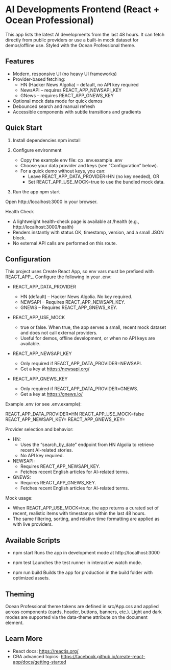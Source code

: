 # AI Developments Frontend (React + Ocean Professional)

This app lists the latest AI developments from the last 48 hours. It can fetch directly from public providers or use a built-in mock dataset for demos/offline use. Styled with the Ocean Professional theme.

## Features

- Modern, responsive UI (no heavy UI frameworks)
- Provider-based fetching:
  - HN (Hacker News Algolia) – default, no API key required
  - NewsAPI – requires REACT_APP_NEWSAPI_KEY
  - GNews – requires REACT_APP_GNEWS_KEY
- Optional mock data mode for quick demos
- Debounced search and manual refresh
- Accessible components with subtle transitions and gradients

## Quick Start

1) Install dependencies
   npm install

2) Configure environment
   - Copy the example env file:
     cp .env.example .env
   - Choose your data provider and keys (see “Configuration” below).
   - For a quick demo without keys, you can:
     - Leave REACT_APP_DATA_PROVIDER=HN (no key needed), OR
     - Set REACT_APP_USE_MOCK=true to use the bundled mock data.

3) Run the app
   npm start

Open http://localhost:3000 in your browser.

Health Check
- A lightweight health-check page is available at /health (e.g., http://localhost:3000/health)
- Renders instantly with status OK, timestamp, version, and a small JSON block.
- No external API calls are performed on this route.

## Configuration

This project uses Create React App, so env vars must be prefixed with REACT_APP_. Configure the following in your .env:

- REACT_APP_DATA_PROVIDER
  - HN (default) – Hacker News Algolia. No key required.
  - NEWSAPI – Requires REACT_APP_NEWSAPI_KEY.
  - GNEWS – Requires REACT_APP_GNEWS_KEY.

- REACT_APP_USE_MOCK
  - true or false. When true, the app serves a small, recent mock dataset and does not call external providers.
  - Useful for demos, offline development, or when no API keys are available.

- REACT_APP_NEWSAPI_KEY
  - Only required if REACT_APP_DATA_PROVIDER=NEWSAPI.
  - Get a key at https://newsapi.org/

- REACT_APP_GNEWS_KEY
  - Only required if REACT_APP_DATA_PROVIDER=GNEWS.
  - Get a key at https://gnews.io/

Example .env (or see .env.example):

REACT_APP_DATA_PROVIDER=HN
REACT_APP_USE_MOCK=false
REACT_APP_NEWSAPI_KEY=
REACT_APP_GNEWS_KEY=

Provider selection and behavior:
- HN:
  - Uses the “search_by_date” endpoint from HN Algolia to retrieve recent AI-related stories.
  - No API key required.
- NEWSAPI:
  - Requires REACT_APP_NEWSAPI_KEY.
  - Fetches recent English articles for AI-related terms.
- GNEWS:
  - Requires REACT_APP_GNEWS_KEY.
  - Fetches recent English articles for AI-related terms.

Mock usage:
- When REACT_APP_USE_MOCK=true, the app returns a curated set of recent, realistic items with timestamps within the last 48 hours.
- The same filtering, sorting, and relative time formatting are applied as with live providers.

## Available Scripts

- npm start
  Runs the app in development mode at http://localhost:3000

- npm test
  Launches the test runner in interactive watch mode.

- npm run build
  Builds the app for production in the build folder with optimized assets.

## Theming

Ocean Professional theme tokens are defined in src/App.css and applied across components (cards, header, buttons, banners, etc.). Light and dark modes are supported via the data-theme attribute on the document element.

## Learn More

- React docs: https://reactjs.org/
- CRA advanced topics: https://facebook.github.io/create-react-app/docs/getting-started
